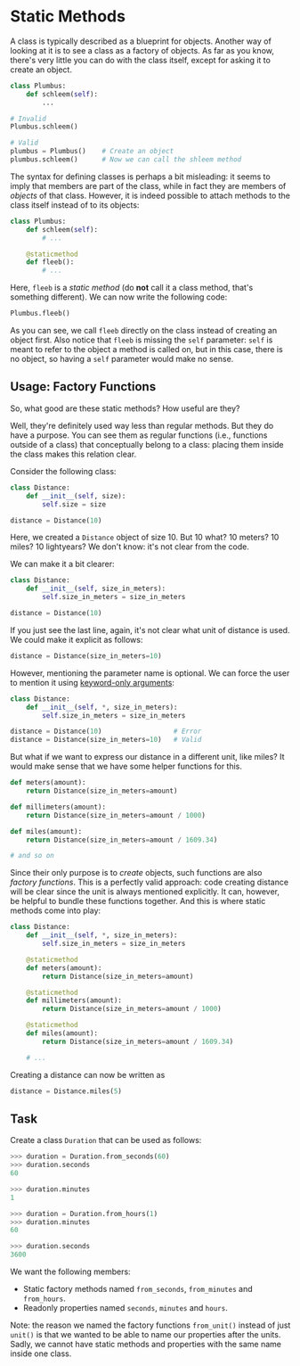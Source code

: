 # Static Methods

A class is typically described as a blueprint for objects.
Another way of looking at it is to see a class as a factory of objects.
As far as you know, there's very little you can do with the class itself, except for asking it to create an object.

```python
class Plumbus:
    def schleem(self):
        ...

# Invalid
Plumbus.schleem()

# Valid
plumbus = Plumbus()    # Create an object
plumbus.schleem()      # Now we can call the shleem method
```

The syntax for defining classes is perhaps a bit misleading: it seems to imply that members are part of the class, while in fact they are members of _objects_ of that class.
However, it is indeed possible to attach methods to the class itself instead of to its objects:

```python
class Plumbus:
    def schleem(self):
        # ...

    @staticmethod
    def fleeb():
        # ...
```

Here, `fleeb` is a _static method_ (do **not** call it a class method, that's something different).
We can now write the following code:

```python
Plumbus.fleeb()
```

As you can see, we call `fleeb` directly on the class instead of creating an object first.
Also notice that `fleeb` is missing the `self` parameter: `self` is meant to refer to the object a method is called on, but in this case, there is no object, so having a `self` parameter would make no sense.

## Usage: Factory Functions

So, what good are these static methods?
How useful are they?

Well, they're definitely used way less than regular methods.
But they do have a purpose.
You can see them as regular functions (i.e., functions outside of a class) that conceptually belong to a class: placing them inside the class makes this relation clear.

Consider the following class:

```python
class Distance:
    def __init__(self, size):
        self.size = size

distance = Distance(10)
```

Here, we created a `Distance` object of size 10.
But 10 what?
10 meters?
10 miles?
10 lightyears?
We don't know: it's not clear from the code.

We can make it a bit clearer:

```python
class Distance:
    def __init__(self, size_in_meters):
        self.size_in_meters = size_in_meters

distance = Distance(10)
```

If you just see the last line, again, it's not clear what unit of distance is used.
We could make it explicit as follows:

```python
distance = Distance(size_in_meters=10)
```

However, mentioning the parameter name is optional.
We can force the user to mention it using [keyword-only arguments](https://peps.python.org/pep-3102/):

```python
class Distance:
    def __init__(self, *, size_in_meters):
        self.size_in_meters = size_in_meters

distance = Distance(10)                  # Error
distance = Distance(size_in_meters=10)   # Valid
```

But what if we want to express our distance in a different unit, like miles?
It would make sense that we have some helper functions for this.

```python
def meters(amount):
    return Distance(size_in_meters=amount)

def millimeters(amount):
    return Distance(size_in_meters=amount / 1000)

def miles(amount):
    return Distance(size_in_meters=amount / 1609.34)

# and so on
```

Since their only purpose is to _create_ objects, such functions are also _factory functions_.
This is a perfectly valid approach: code creating distance will be clear since the unit is always mentioned explicitly.
It can, however, be helpful to bundle these functions together.
And this is where static methods come into play:

```python
class Distance:
    def __init__(self, *, size_in_meters):
        self.size_in_meters = size_in_meters

    @staticmethod
    def meters(amount):
        return Distance(size_in_meters=amount)

    @staticmethod
    def millimeters(amount):
        return Distance(size_in_meters=amount / 1000)

    @staticmethod
    def miles(amount):
        return Distance(size_in_meters=amount / 1609.34)

    # ...
```

Creating a distance can now be written as

```python
distance = Distance.miles(5)
```

## Task

Create a class `Duration` that can be used as follows:

```python
>>> duration = Duration.from_seconds(60)
>>> duration.seconds
60

>>> duration.minutes
1

>>> duration = Duration.from_hours(1)
>>> duration.minutes
60

>>> duration.seconds
3600
```

We want the following members:

* Static factory methods named `from_seconds`, `from_minutes` and `from_hours`.
* Readonly properties named `seconds`, `minutes` and `hours`.

Note: the reason we named the factory functions `from_unit()` instead of just `unit()` is that we wanted to be able to name our properties after the units.
Sadly, we cannot have static methods and properties with the same name inside one class.
